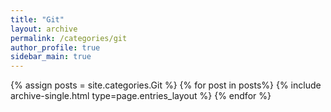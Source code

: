 ```yaml
---
title: "Git"  
layout: archive   
permalink: /categories/git   
author_profile: true   
sidebar_main: true  
---
```


{% assign posts = site.categories.Git %}
{% for post in posts%} {% include archive-single.html type=page.entries_layout %} {% endfor %}